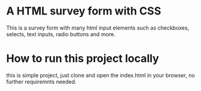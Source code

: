 #  A HTML survey form with CSS

This is  a survey form with many html input elements such as checkboxes, selects, text inputs, radio buttons and more.

# How to run this project locally

this is simple project, just clone and open the index.html in your browser, no further requiremnts needed.
